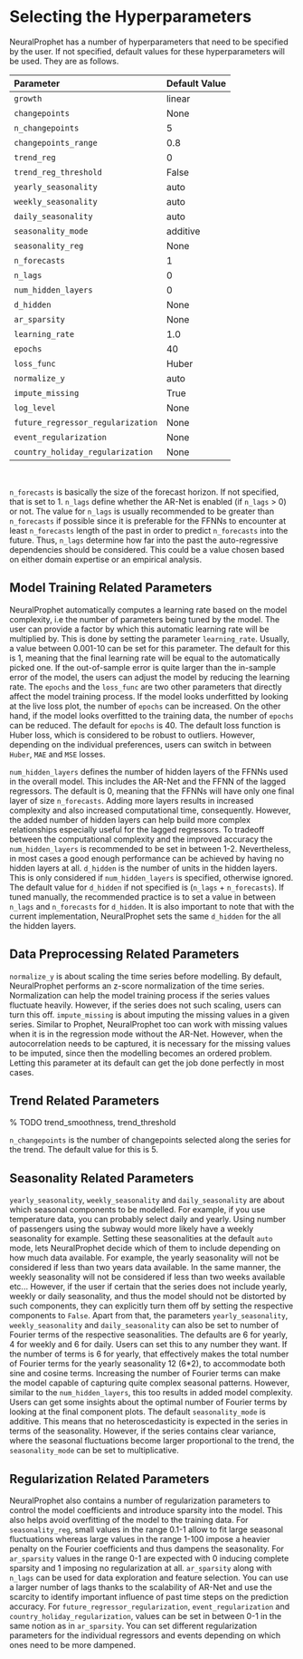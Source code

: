 # Selecting the Hyperparameters

NeuralProphet has a number of hyperparameters that need to be specified by the user.
If not specified, default values for these hyperparameters will be used. They
are as follows.

| Parameter     | Default Value  |
|:----------|:--------------------|
| `growth`   | linear |
| `changepoints`   | None |
| `n_changepoints`   | 5 |
| `changepoints_range`   | 0.8 |
| `trend_reg`   | 0 |
| `trend_reg_threshold`   | False |
| `yearly_seasonality`   | auto |
| `weekly_seasonality`   | auto |
| `daily_seasonality`   | auto |
| `seasonality_mode`   | additive |
| `seasonality_reg`   | None |
| `n_forecasts`   | 1 |
| `n_lags`   | 0 |
| `num_hidden_layers`   | 0 |
| `d_hidden`   | None |
| `ar_sparsity`   | None |
| `learning_rate`   | 1.0 |
| `epochs`   | 40 |
| `loss_func`   | Huber |
| `normalize_y`   | auto |
| `impute_missing`   | True |
| `log_level`   | None |
| `future_regressor_regularization`   | None |
| `event_regularization`   | None |
| `country_holiday_regularization`   | None |

<br />


`n_forecasts` is basically the size of the forecast horizon. If not specified,
that is set to 1. `n_lags` define whether the AR-Net is enabled (if `n_lags` > 0) or not.
The value for `n_lags` is usually recommended to be greater than `n_forecasts` if possible
since it is preferable for the FFNNs to encounter at least `n_forecasts` length of the past
in order to predict `n_forecasts` into the future. Thus, `n_lags` determine how far into the 
past the auto-regressive dependencies should be considered. This could be a value chosen based
on either domain expertise or an empirical analysis.  

## Model Training Related Parameters
NeuralProphet automatically computes a learning rate based on the model complexity, i.e the number of 
parameters being tuned by the model. The user can provide a factor by which this automatic learning rate
will be multiplied by. This is done by setting the parameter `learning_rate`. Usually, a value between 0.001-10 can
be set for this parameter. The default for this is 1, meaning that the final learning rate will be equal to the
automatically picked one. If the out-of-sample error is quite larger than the in-sample error of the model, 
the users can adjust the model by reducing the learning rate. The `epochs` and the `loss_func` are two other parameters 
that directly affect the model training process. If the model looks underfitted by looking at the live loss plot, 
the number of `epochs` can be increased. On the other hand, if the model looks overfitted to the training data, the
number of `epochs` can be reduced. The default for `epochs` is 40. The default loss function is Huber loss, which is 
considered to be robust to outliers. However, depending on the individual preferences, users can switch in between 
`Huber`, `MAE` and `MSE` losses. 


`num_hidden_layers` defines the number of hidden layers of the FFNNs used in the overall model. This includes the
AR-Net and the FFNN of the lagged regressors. The default is 0, meaning that the FFNNs will have only one final layer
of size `n_forecasts`. Adding more layers results in increased complexity and also increased computational time, consequently.
However, the added number of hidden layers can help build more complex relationships especially useful for the lagged 
regressors. To tradeoff between the computational complexity and the improved accuracy the `num_hidden_layers` is recommended
to be set in between 1-2. Nevertheless, in most cases a good enough performance can be achieved by having no hidden layers at all.
`d_hidden` is the number of units in the hidden layers. This is only considered if `num_hidden_layers` is specified, 
otherwise ignored. The default value for `d_hidden` if not specified is (`n_lags` + `n_forecasts`). If tuned manually, the recommended
practice is to set a value in between `n_lags` and `n_forecasts` for `d_hidden`. It is also important to note that with the current
implementation, NeuralProphet sets the same `d_hidden` for the all the hidden layers.

## Data Preprocessing Related Parameters

`normalize_y` is about scaling the time series before modelling. By default, NeuralProphet performs an z-score normalization of the
time series. Normalization can help the model training process if the series values fluctuate heavily. However, if the series does 
not such scaling, users can turn this off. `impute_missing` is about imputing the missing values in a given series. Similar to Prophet,
NeuralProphet too can work with missing values when it is in the regression mode without the AR-Net. However, when the autocorrelation
needs to be captured, it is necessary for the missing values to be imputed, since then the modelling becomes an ordered problem. Letting this 
parameter at its default can get the job done perfectly in most cases.


## Trend Related Parameters
% TODO trend_smoothness, trend_threshold

`n_changepoints` is the number of changepoints selected along the series for the trend. The default
value for this is 5.

## Seasonality Related Parameters
`yearly_seasonality`, `weekly_seasonality` and `daily_seasonality` are about which seasonal components to be modelled. For example, if you use temperature data, 
you can probably select daily and yearly. Using number of passengers using the subway would more likely have a weekly seasonality for example. 
Setting these seasonalities at the default `auto` mode, lets NeuralProphet decide which of them to include depending on how much data available. For example, the yearly seasonality will not
be considered if less than two years data available. In the same manner, the weekly seasonality will not be considered if less than two weeks available 
etc... However, if the user if certain that the series does not include yearly, weekly or daily seasonality, and thus the model should not be
distorted by such components, they can explicitly turn them off by setting the respective components to `False`. Apart from that, the parameters
`yearly_seasonality`, `weekly_seasonality` and `daily_seasonality` can also be set to number of Fourier terms of the respective seasonalities. 
The defaults are 6 for yearly, 4 for weekly and 6 for daily. Users can set this to any number they want. If the number of terms is 6 for yearly, that
effectively makes the total number of Fourier terms for the yearly seasonality 12 (6*2), to accommodate both sine and cosine terms.
Increasing the number of Fourier terms can make the model capable of capturing quite complex seasonal patterns. However, similar to the `num_hidden_layers`,
this too results in added model complexity. Users can get some insights about the optimal number of Fourier terms by looking at the final component
plots. The default `seasonality_mode` is additive. This means that no heteroscedasticity is expected in the series in terms of the seasonality. 
However, if the series contains clear variance, where the seasonal fluctuations become larger proportional to the trend, the `seasonality_mode`
can be set to multiplicative.

## Regularization Related Parameters
NeuralProphet also contains a number of regularization parameters to control the model coefficients and introduce sparsity into the model. This also
helps avoid overfitting of the model to the training data. For `seasonality_reg`, small values in the range 0.1-1 allow to fit large seasonal 
fluctuations whereas large values in the range 1-100 impose a heavier penalty on the Fourier coefficients and thus dampens the seasonality. 
For `ar_sparsity` values in the range 0-1 are expected with 0 inducing complete sparsity and 1 imposing no regularization at all. `ar_sparsity` along with
 `n_lags` can be used for data exploration and feature selection. You can use a larger number of lags thanks to the scalability of AR-Net and use the scarcity 
 to identify important influence of past time steps on the prediction accuracy. For `future_regressor_regularization`, `event_regularization` and `country_holiday_regularization`, values can be set in between 0-1 in the same notion
as in `ar_sparsity`. You can set different regularization parameters for the individual regressors and events depending on which ones need to be more
dampened.